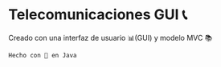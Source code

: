 # Telecomunicaciones GUI 📞
Creado con una interfaz de usuario 📊(GUI) y modelo MVC 📚

    Hecho con 🧡 en Java
